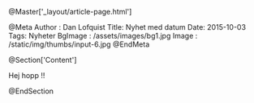 @Master['_layout/article-page.html']

@Meta
Author : Dan Lofquist
Title: Nyhet med datum
Date: 2015-10-03
Tags: Nyheter
BgImage : /assets/images/bg1.jpg
Image : /static/img/thumbs/input-6.jpg
@EndMeta

@Section['Content']

Hej hopp !!

@EndSection